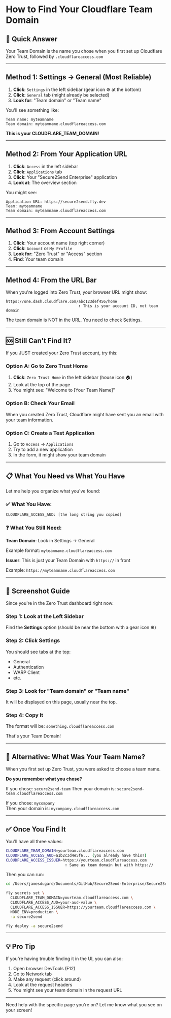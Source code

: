 # How to Find Your Cloudflare Team Domain

## 🎯 Quick Answer

Your Team Domain is the name you chose when you first set up Cloudflare Zero Trust, followed by `.cloudflareaccess.com`

---

## Method 1: Settings → General (Most Reliable)

1. **Click**: `Settings` in the left sidebar (gear icon ⚙️ at the bottom)
2. **Click**: `General` tab (might already be selected)
3. **Look for**: "Team domain" or "Team name"

You'll see something like:
```
Team name: myteamname
Team domain: myteamname.cloudflareaccess.com
```

**This is your CLOUDFLARE_TEAM_DOMAIN!**

---

## Method 2: From Your Application URL

1. **Click**: `Access` in the left sidebar
2. **Click**: `Applications` tab
3. **Click**: Your "Secure2Send Enterprise" application
4. **Look at**: The overview section

You might see:
```
Application URL: https://secure2send.fly.dev
Team: myteamname
Team domain: myteamname.cloudflareaccess.com
```

---

## Method 3: From Account Settings

1. **Click**: Your account name (top right corner)
2. **Click**: `Account` or `My Profile`
3. **Look for**: "Zero Trust" or "Access" section
4. **Find**: Your team domain

---

## Method 4: From the URL Bar

When you're logged into Zero Trust, your browser URL might show:

```
https://one.dash.cloudflare.com/abc123def456/home
                                ↑ This is your account ID, not team domain
```

The team domain is NOT in the URL. You need to check Settings.

---

## 🆘 Still Can't Find It?

If you JUST created your Zero Trust account, try this:

### Option A: Go to Zero Trust Home

1. **Click**: `Zero Trust Home` in the left sidebar (house icon 🏠)
2. Look at the top of the page
3. You might see: "Welcome to [Your Team Name]"

### Option B: Check Your Email

When you created Zero Trust, Cloudflare might have sent you an email with your team information.

### Option C: Create a Test Application

1. Go to `Access` → `Applications`
2. Try to add a new application
3. In the form, it might show your team domain

---

## 📋 What You Need vs What You Have

Let me help you organize what you've found:

### ✅ What You Have:
```
CLOUDFLARE_ACCESS_AUD: [the long string you copied]
```

### ❓ What You Still Need:

**Team Domain**: Look in Settings → General

Example format: `myteamname.cloudflareaccess.com`

**Issuer**: This is just your Team Domain with `https://` in front

Example: `https://myteamname.cloudflareaccess.com`

---

## 🎯 Screenshot Guide

Since you're in the Zero Trust dashboard right now:

### Step 1: Look at the Left Sidebar

Find the **Settings** option (should be near the bottom with a gear icon ⚙️)

### Step 2: Click Settings

You should see tabs at the top:
- General
- Authentication  
- WARP Client
- etc.

### Step 3: Look for "Team domain" or "Team name"

It will be displayed on this page, usually near the top.

### Step 4: Copy It

The format will be: `something.cloudflareaccess.com`

That's your Team Domain!

---

## 🔧 Alternative: What Was Your Team Name?

When you first set up Zero Trust, you were asked to choose a team name.

**Do you remember what you chose?**

If you chose: `secure2send-team`
Then your domain is: `secure2send-team.cloudflareaccess.com`

If you chose: `mycompany`  
Then your domain is: `mycompany.cloudflareaccess.com`

---

## ✅ Once You Find It

You'll have all three values:

```bash
CLOUDFLARE_TEAM_DOMAIN=yourteam.cloudflareaccess.com
CLOUDFLARE_ACCESS_AUD=a1b2c3d4e5f6... (you already have this!)
CLOUDFLARE_ACCESS_ISSUER=https://yourteam.cloudflareaccess.com
                          ↑ Same as team domain but with https://
```

Then you can run:

```bash
cd /Users/jamesdugard/Documents/GitHub/Secure2Send-Enterprise/Secure2Send-Enterprise/Secure2SendPrototype

fly secrets set \
  CLOUDFLARE_TEAM_DOMAIN=yourteam.cloudflareaccess.com \
  CLOUDFLARE_ACCESS_AUD=your-aud-value \
  CLOUDFLARE_ACCESS_ISSUER=https://yourteam.cloudflareaccess.com \
  NODE_ENV=production \
  -a secure2send

fly deploy -a secure2send
```

---

## 💡 Pro Tip

If you're having trouble finding it in the UI, you can also:

1. Open browser DevTools (F12)
2. Go to Network tab
3. Make any request (click around)
4. Look at the request headers
5. You might see your team domain in the request URL

---

Need help with the specific page you're on? Let me know what you see on your screen!
